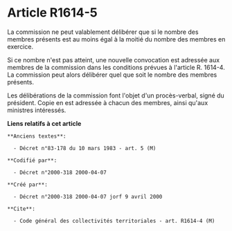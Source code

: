# Article R1614-5

La commission ne peut valablement délibérer que si le nombre des membres présents est au moins égal à la moitié du nombre des
membres en exercice.

Si ce nombre n'est pas atteint, une nouvelle convocation est adressée aux membres de la commission dans les conditions
prévues à l'article R. 1614-4. La commission peut alors délibérer quel que soit le nombre des membres présents.

Les délibérations de la commission font l'objet d'un procès-verbal, signé du président. Copie en est adressée à chacun des
membres, ainsi qu'aux ministres intéressés.

**Liens relatifs à cet article**

	**Anciens textes**:

	  - Décret n°83-178 du 10 mars 1983 - art. 5 (M)

	**Codifié par**:

	  - Décret n°2000-318 2000-04-07

	**Créé par**:

	  - Décret n°2000-318 2000-04-07 jorf 9 avril 2000

	**Cite**:

	  - Code général des collectivités territoriales - art. R1614-4 (M)

